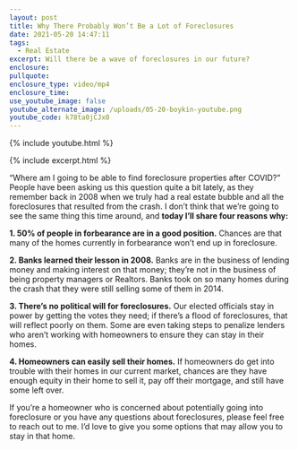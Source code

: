 ```yaml
---
layout: post
title: Why There Probably Won’t Be a Lot of Foreclosures
date: 2021-05-20 14:47:11
tags:
  - Real Estate
excerpt: Will there be a wave of foreclosures in our future?
enclosure:
pullquote:
enclosure_type: video/mp4
enclosure_time:
use_youtube_image: false
youtube_alternate_image: /uploads/05-20-boykin-youtube.png
youtube_code: k78ta0jCJx0
---
```

{% include youtube.html %}

{% include excerpt.html %}

“Where am I going to be able to find foreclosure properties after COVID?”&nbsp; People have been asking us this question quite a bit lately, as they remember back in 2008 when we truly had a real estate bubble and all the foreclosures that resulted from the crash. I don’t think that we’re going to see the same thing this time around, and **today I’ll share four reasons why:**

**1\. 50% of people in forbearance are in a good position.** Chances are that many of the homes currently in forbearance won’t end up in foreclosure.

**2\. Banks learned their lesson in 2008.** Banks are in the business of lending money and making interest on that money; they’re not in the business of being property managers or Realtors. Banks took on so many homes during the crash that they were still selling some of them in 2014.

**3\. There’s no political will for foreclosures.** Our elected officials stay in power by getting the votes they need; if there’s a flood of foreclosures, that will reflect poorly on them. Some are even taking steps to penalize lenders who aren’t working with homeowners to ensure they can stay in their homes.

**4\. Homeowners can easily sell their homes.** If homeowners do get into trouble with their homes in our current market, chances are they have enough equity in their home to sell it, pay off their mortgage, and still have some left over.

If you’re a homeowner who is concerned about potentially going into foreclosure or you have any questions about foreclosures, please feel free to reach out to me. I’d love to give you some options that may allow you to stay in that home.
